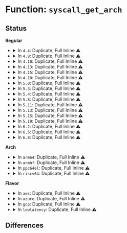 # Function: <code>syscall_get_arch</code>

## Status
<b>Regular</b>
<ul>
<li>
<details>
<summary>In <code>4.4</code>: Duplicate, Full Inline ⚠️</summary>

**Collision:** Static Duplication

**Inline:** Full

**Transformation:** False

**Instances:**

```
In kernel/auditsc.c (ffffffff811285b8)
Location: arch/x86/include/asm/syscall.h:235
Inline: True
Inline callers:
  - kernel/auditsc.c:__audit_syscall_entry
  - kernel/auditsc.c:__audit_seccomp
```
```
In kernel/seccomp.c (ffffffff8113b51b)
Location: arch/x86/include/asm/syscall.h:235
Inline: True
Inline callers:
  - kernel/seccomp.c:seccomp_send_sigsys
  - kernel/seccomp.c:populate_seccomp_data
```
</details>
</li>
<li>
<details>
<summary>In <code>4.8</code>: Duplicate, Full Inline ⚠️</summary>

**Collision:** Static Duplication

**Inline:** Full

**Transformation:** False

**Instances:**

```
In kernel/auditsc.c (ffffffff81131ae4)
Location: arch/x86/include/asm/syscall.h:235
Inline: True
Inline callers:
  - kernel/auditsc.c:__audit_seccomp
  - kernel/auditsc.c:__audit_syscall_entry
```
```
In kernel/seccomp.c (ffffffff81143a7b)
Location: arch/x86/include/asm/syscall.h:235
Inline: True
Inline callers:
  - kernel/seccomp.c:seccomp_send_sigsys
  - kernel/seccomp.c:populate_seccomp_data
```
</details>
</li>
<li>
<details>
<summary>In <code>4.10</code>: Duplicate, Full Inline ⚠️</summary>

**Collision:** Static Duplication

**Inline:** Full

**Transformation:** False

**Instances:**

```
In kernel/auditsc.c (ffffffff8113b851)
Location: arch/x86/include/asm/syscall.h:235
Inline: True
Inline callers:
  - kernel/auditsc.c:__audit_seccomp
  - kernel/auditsc.c:__audit_syscall_entry
```
```
In kernel/seccomp.c (ffffffff8114d94f)
Location: arch/x86/include/asm/syscall.h:235
Inline: True
Inline callers:
  - kernel/seccomp.c:seccomp_send_sigsys
  - kernel/seccomp.c:populate_seccomp_data
```
</details>
</li>
<li>
<details>
<summary>In <code>4.13</code>: Duplicate, Full Inline ⚠️</summary>

**Collision:** Static Duplication

**Inline:** Full

**Transformation:** False

**Instances:**

```
In kernel/auditsc.c (ffffffff8113cf1d)
Location: arch/x86/include/asm/syscall.h:235
Inline: True
Inline callers:
  - kernel/auditsc.c:__audit_seccomp
  - kernel/auditsc.c:__audit_syscall_entry
```
```
In kernel/seccomp.c (ffffffff8114fa63)
Location: arch/x86/include/asm/syscall.h:235
Inline: True
Inline callers:
  - kernel/seccomp.c:seccomp_init_siginfo
  - kernel/seccomp.c:populate_seccomp_data
```
</details>
</li>
<li>
<details>
<summary>In <code>4.15</code>: Duplicate, Full Inline ⚠️</summary>

**Collision:** Static Duplication

**Inline:** Full

**Transformation:** False

**Instances:**

```
In kernel/auditsc.c (ffffffff81149cda)
Location: arch/x86/include/asm/syscall.h:235
Inline: True
Inline callers:
  - kernel/auditsc.c:__audit_seccomp
  - kernel/auditsc.c:__audit_syscall_entry
```
```
In kernel/seccomp.c (ffffffff8115c013)
Location: arch/x86/include/asm/syscall.h:235
Inline: True
Inline callers:
  - kernel/seccomp.c:seccomp_init_siginfo
  - kernel/seccomp.c:populate_seccomp_data
```
</details>
</li>
<li>
<details>
<summary>In <code>4.18</code>: Duplicate, Full Inline ⚠️</summary>

**Collision:** Static Duplication

**Inline:** Full

**Transformation:** False

**Instances:**

```
In kernel/auditsc.c (ffffffff811585ca)
Location: arch/x86/include/asm/syscall.h:239
Inline: True
Inline callers:
  - kernel/auditsc.c:audit_seccomp
  - kernel/auditsc.c:__audit_syscall_entry
```
```
In kernel/seccomp.c (ffffffff8116ac23)
Location: arch/x86/include/asm/syscall.h:239
Inline: True
Inline callers:
  - kernel/seccomp.c:seccomp_init_siginfo
  - kernel/seccomp.c:populate_seccomp_data
```
</details>
</li>
<li>
<details>
<summary>In <code>5.0</code>: Duplicate, Full Inline ⚠️</summary>

**Collision:** Static Duplication

**Inline:** Full

**Transformation:** False

**Instances:**

```
In kernel/auditsc.c (ffffffff811655e2)
Location: arch/x86/include/asm/syscall.h:239
Inline: True
Inline callers:
  - kernel/auditsc.c:audit_seccomp
  - kernel/auditsc.c:__audit_syscall_entry
```
```
In kernel/seccomp.c (ffffffff81178e30)
Location: arch/x86/include/asm/syscall.h:239
Inline: True
Inline callers:
  - kernel/seccomp.c:__seccomp_filter
  - kernel/seccomp.c:seccomp_init_siginfo
```
</details>
</li>
<li>
<details>
<summary>In <code>5.3</code>: Duplicate, Full Inline ⚠️</summary>

**Collision:** Static Duplication

**Inline:** Full

**Transformation:** False

**Instances:**

```
In kernel/ptrace.c (ffffffff810a6b9e)
Location: arch/x86/include/asm/syscall.h:160
Inline: True
Inline callers:
  - kernel/ptrace.c:ptrace_get_syscall_info
```
```
In kernel/auditsc.c (ffffffff8117214b)
Location: arch/x86/include/asm/syscall.h:160
Inline: True
Inline callers:
  - kernel/auditsc.c:audit_seccomp
  - kernel/auditsc.c:__audit_syscall_entry
```
```
In kernel/seccomp.c (ffffffff81185b21)
Location: arch/x86/include/asm/syscall.h:160
Inline: True
Inline callers:
  - kernel/seccomp.c:__seccomp_filter
  - kernel/seccomp.c:seccomp_init_siginfo
```
</details>
</li>
<li>
<details>
<summary>In <code>5.4</code>: Duplicate, Full Inline ⚠️</summary>

**Collision:** Static Duplication

**Inline:** Full

**Transformation:** False

**Instances:**

```
In kernel/ptrace.c (ffffffff810ad462)
Location: arch/x86/include/asm/syscall.h:164
Inline: True
Inline callers:
  - kernel/ptrace.c:ptrace_get_syscall_info
```
```
In kernel/auditsc.c (ffffffff8117dffb)
Location: arch/x86/include/asm/syscall.h:164
Inline: True
Inline callers:
  - kernel/auditsc.c:audit_seccomp
  - kernel/auditsc.c:__audit_syscall_entry
```
```
In kernel/seccomp.c (ffffffff81191a9c)
Location: arch/x86/include/asm/syscall.h:164
Inline: True
Inline callers:
  - kernel/seccomp.c:__seccomp_filter
  - kernel/seccomp.c:seccomp_init_siginfo
```
</details>
</li>
<li>
<details>
<summary>In <code>5.8</code>: Duplicate, Full Inline ⚠️</summary>

**Collision:** Static Duplication

**Inline:** Full

**Transformation:** False

**Instances:**

```
In kernel/ptrace.c (ffffffff810b4c70)
Location: arch/x86/include/asm/syscall.h:155
Inline: True
Inline callers:
  - kernel/ptrace.c:ptrace_get_syscall_info
```
```
In kernel/auditsc.c (ffffffff811913eb)
Location: arch/x86/include/asm/syscall.h:155
Inline: True
Inline callers:
  - kernel/auditsc.c:audit_seccomp
  - kernel/auditsc.c:__audit_syscall_entry
```
```
In kernel/seccomp.c (ffffffff811a67fe)
Location: arch/x86/include/asm/syscall.h:155
Inline: True
Inline callers:
  - kernel/seccomp.c:__seccomp_filter
  - kernel/seccomp.c:populate_seccomp_data
```
</details>
</li>
<li>
<details>
<summary>In <code>5.11</code>: Duplicate, Full Inline ⚠️</summary>

**Collision:** Static Duplication

**Inline:** Full

**Transformation:** False

**Instances:**

```
In kernel/ptrace.c (ffffffff810afe50)
Location: arch/x86/include/asm/syscall.h:155
Inline: True
Inline callers:
  - kernel/ptrace.c:ptrace_get_syscall_info
```
```
In kernel/entry/syscall_user_dispatch.c (ffffffff8113bcde)
Location: arch/x86/include/asm/syscall.h:155
Inline: True
Inline callers:
  - kernel/entry/syscall_user_dispatch.c:syscall_user_dispatch
```
```
In kernel/auditsc.c (ffffffff8118e60b)
Location: arch/x86/include/asm/syscall.h:155
Inline: True
Inline callers:
  - kernel/auditsc.c:audit_seccomp
  - kernel/auditsc.c:__audit_syscall_entry
```
```
In kernel/seccomp.c (ffffffff811a3e0e)
Location: arch/x86/include/asm/syscall.h:155
Inline: True
Inline callers:
  - kernel/seccomp.c:__seccomp_filter
  - kernel/seccomp.c:populate_seccomp_data
```
</details>
</li>
<li>
<details>
<summary>In <code>5.13</code>: Duplicate, Full Inline ⚠️</summary>

**Collision:** Static Duplication

**Inline:** Full

**Transformation:** False

**Instances:**

```
In kernel/ptrace.c (ffffffff810b13e0)
Location: arch/x86/include/asm/syscall.h:155
Inline: True
Inline callers:
  - kernel/ptrace.c:ptrace_get_syscall_info
```
```
In kernel/entry/syscall_user_dispatch.c (ffffffff8113cfce)
Location: arch/x86/include/asm/syscall.h:155
Inline: True
Inline callers:
  - kernel/entry/syscall_user_dispatch.c:syscall_user_dispatch
```
```
In kernel/auditsc.c (ffffffff8118f58b)
Location: arch/x86/include/asm/syscall.h:155
Inline: True
Inline callers:
  - kernel/auditsc.c:audit_seccomp
  - kernel/auditsc.c:__audit_syscall_entry
```
```
In kernel/seccomp.c (ffffffff811a47db)
Location: arch/x86/include/asm/syscall.h:155
Inline: True
Inline callers:
  - kernel/seccomp.c:__seccomp_filter
  - kernel/seccomp.c:__seccomp_filter
```
</details>
</li>
<li>
<details>
<summary>In <code>5.15</code>: Duplicate, Full Inline ⚠️</summary>

**Collision:** Static Duplication

**Inline:** Full

**Transformation:** False

**Instances:**

```
In kernel/ptrace.c (ffffffff810c36c0)
Location: arch/x86/include/asm/syscall.h:154
Inline: True
Inline callers:
  - kernel/ptrace.c:ptrace_get_syscall_info
```
```
In kernel/signal.c (ffffffff810ccb01)
Location: arch/x86/include/asm/syscall.h:154
Inline: True
Inline callers:
  - kernel/signal.c:force_sig_seccomp
```
```
In kernel/entry/syscall_user_dispatch.c (ffffffff811600ee)
Location: arch/x86/include/asm/syscall.h:154
Inline: True
Inline callers:
  - kernel/entry/syscall_user_dispatch.c:syscall_user_dispatch
```
```
In kernel/auditsc.c (ffffffff811b846b)
Location: arch/x86/include/asm/syscall.h:154
Inline: True
Inline callers:
  - kernel/auditsc.c:audit_seccomp
  - kernel/auditsc.c:__audit_syscall_entry
```
```
In kernel/seccomp.c (ffffffff811cdac5)
Location: arch/x86/include/asm/syscall.h:154
Inline: True
Inline callers:
  - kernel/seccomp.c:populate_seccomp_data
```
</details>
</li>
<li>
<details>
<summary>In <code>5.19</code>: Duplicate, Full Inline ⚠️</summary>

**Collision:** Static Duplication

**Inline:** Full

**Transformation:** False

**Instances:**

```
In kernel/ptrace.c (ffffffff810dae2e)
Location: arch/x86/include/asm/syscall.h:121
Inline: True
Inline callers:
  - kernel/ptrace.c:ptrace_get_syscall_info
```
```
In kernel/signal.c (ffffffff810e3e1f)
Location: arch/x86/include/asm/syscall.h:121
Inline: True
Inline callers:
  - kernel/signal.c:force_sig_seccomp
```
```
In kernel/entry/syscall_user_dispatch.c (ffffffff8118a5d6)
Location: arch/x86/include/asm/syscall.h:121
Inline: True
Inline callers:
  - kernel/entry/syscall_user_dispatch.c:syscall_user_dispatch
```
```
In kernel/auditsc.c (ffffffff811eb332)
Location: arch/x86/include/asm/syscall.h:121
Inline: True
Inline callers:
  - kernel/auditsc.c:audit_seccomp
  - kernel/auditsc.c:__audit_syscall_entry
```
```
In kernel/seccomp.c (ffffffff81201ab5)
Location: arch/x86/include/asm/syscall.h:121
Inline: True
Inline callers:
  - kernel/seccomp.c:populate_seccomp_data
```
</details>
</li>
<li>
<details>
<summary>In <code>6.2</code>: Duplicate, Full Inline ⚠️</summary>

**Collision:** Static Duplication

**Inline:** Full

**Transformation:** False

**Instances:**

```
In kernel/ptrace.c (ffffffff810faf6b)
Location: arch/x86/include/asm/syscall.h:121
Inline: True
Inline callers:
  - kernel/ptrace.c:ptrace_get_syscall_info
```
```
In kernel/signal.c (ffffffff8110445f)
Location: arch/x86/include/asm/syscall.h:121
Inline: True
Inline callers:
  - kernel/signal.c:force_sig_seccomp
```
```
In kernel/entry/syscall_user_dispatch.c (ffffffff811c6b76)
Location: arch/x86/include/asm/syscall.h:121
Inline: True
Inline callers:
  - kernel/entry/syscall_user_dispatch.c:syscall_user_dispatch
```
```
In kernel/auditsc.c (ffffffff812316d2)
Location: arch/x86/include/asm/syscall.h:121
Inline: True
Inline callers:
  - kernel/auditsc.c:audit_seccomp
  - kernel/auditsc.c:__audit_syscall_entry
```
```
In kernel/seccomp.c (ffffffff81249895)
Location: arch/x86/include/asm/syscall.h:121
Inline: True
Inline callers:
  - kernel/seccomp.c:populate_seccomp_data
```
</details>
</li>
<li>
<details>
<summary>In <code>6.5</code>: Duplicate, Full Inline ⚠️</summary>

**Collision:** Static Duplication

**Inline:** Full

**Transformation:** False

**Instances:**

```
In kernel/ptrace.c (ffffffff81106e9e)
Location: arch/x86/include/asm/syscall.h:121
Inline: True
Inline callers:
  - kernel/ptrace.c:ptrace_get_syscall_info
```
```
In kernel/signal.c (ffffffff811106df)
Location: arch/x86/include/asm/syscall.h:121
Inline: True
Inline callers:
  - kernel/signal.c:force_sig_seccomp
```
```
In kernel/entry/syscall_user_dispatch.c (ffffffff811d9896)
Location: arch/x86/include/asm/syscall.h:121
Inline: True
Inline callers:
  - kernel/entry/syscall_user_dispatch.c:syscall_user_dispatch
```
```
In kernel/auditsc.c (ffffffff81248362)
Location: arch/x86/include/asm/syscall.h:121
Inline: True
Inline callers:
  - kernel/auditsc.c:audit_seccomp
  - kernel/auditsc.c:__audit_syscall_entry
```
```
In kernel/seccomp.c (ffffffff8125f7a5)
Location: arch/x86/include/asm/syscall.h:121
Inline: True
Inline callers:
  - kernel/seccomp.c:populate_seccomp_data
```
</details>
</li>
<li>
<details>
<summary>In <code>6.8</code>: Duplicate, Full Inline ⚠️</summary>

**Collision:** Static Duplication

**Inline:** Full

**Transformation:** False

**Instances:**

```
In kernel/ptrace.c (ffffffff811107ee)
Location: arch/x86/include/asm/syscall.h:119
Inline: True
Inline callers:
  - kernel/ptrace.c:ptrace_get_syscall_info
```
```
In kernel/signal.c (ffffffff8111a02f)
Location: arch/x86/include/asm/syscall.h:119
Inline: True
Inline callers:
  - kernel/signal.c:force_sig_seccomp
```
```
In kernel/entry/syscall_user_dispatch.c (ffffffff811ef546)
Location: arch/x86/include/asm/syscall.h:119
Inline: True
Inline callers:
  - kernel/entry/syscall_user_dispatch.c:syscall_user_dispatch
```
```
In kernel/auditsc.c (ffffffff812621c2)
Location: arch/x86/include/asm/syscall.h:119
Inline: True
Inline callers:
  - kernel/auditsc.c:audit_seccomp
  - kernel/auditsc.c:__audit_syscall_entry
```
```
In kernel/seccomp.c (ffffffff812797b5)
Location: arch/x86/include/asm/syscall.h:119
Inline: True
Inline callers:
  - kernel/seccomp.c:populate_seccomp_data
```
</details>
</li>
</ul>
<b>Arch</b>
<ul>
<li>
<details>
<summary>In <code>arm64</code>: Duplicate, Full Inline ⚠️</summary>

**Collision:** Static Duplication

**Inline:** Full

**Transformation:** False

**Instances:**

```
In kernel/ptrace.c (ffff800010107898)
Location: arch/arm64/include/asm/syscall.h:79
Inline: True
Inline callers:
  - kernel/ptrace.c:ptrace_get_syscall_info
```
```
In kernel/auditsc.c (ffff8000101f2e58)
Location: arch/arm64/include/asm/syscall.h:79
Inline: True
Inline callers:
  - kernel/auditsc.c:audit_seccomp
  - kernel/auditsc.c:__audit_syscall_entry
```
```
In kernel/seccomp.c (ffff800010209474)
Location: arch/arm64/include/asm/syscall.h:79
Inline: True
Inline callers:
  - kernel/seccomp.c:__seccomp_filter
  - kernel/seccomp.c:seccomp_init_siginfo
```
</details>
</li>
<li>
<details>
<summary>In <code>armhf</code>: Duplicate, Full Inline ⚠️</summary>

**Collision:** Static Duplication

**Inline:** Full

**Transformation:** False

**Instances:**

```
In kernel/ptrace.c (0)
Location: arch/arm/include/asm/syscall.h:76
Inline: True
```
```
In kernel/auditsc.c (0)
Location: arch/arm/include/asm/syscall.h:76
Inline: True
```
```
In kernel/seccomp.c (0)
Location: arch/arm/include/asm/syscall.h:76
Inline: True
```
</details>
</li>
<li>
<details>
<summary>In <code>ppc64el</code>: Duplicate, Full Inline ⚠️</summary>

**Collision:** Static Duplication

**Inline:** Full

**Transformation:** False

**Instances:**

```
In kernel/ptrace.c (c00000000014e0b0)
Location: arch/powerpc/include/asm/syscall.h:104
Inline: True
Inline callers:
  - kernel/ptrace.c:ptrace_get_syscall_info
```
```
In kernel/auditsc.c (c000000000267800)
Location: arch/powerpc/include/asm/syscall.h:104
Inline: True
Inline callers:
  - kernel/auditsc.c:audit_seccomp
  - kernel/auditsc.c:__audit_syscall_entry
```
```
In kernel/seccomp.c (c000000000286528)
Location: arch/powerpc/include/asm/syscall.h:104
Inline: True
Inline callers:
  - kernel/seccomp.c:__seccomp_filter
  - kernel/seccomp.c:seccomp_init_siginfo
```
</details>
</li>
<li>
<details>
<summary>In <code>riscv64</code>: Duplicate, Full Inline ⚠️</summary>

**Collision:** Static Duplication

**Inline:** Full

**Transformation:** False

**Instances:**

```
In kernel/ptrace.c (0)
Location: arch/riscv/include/asm/syscall.h:83
Inline: True
```
```
In kernel/auditsc.c (0)
Location: arch/riscv/include/asm/syscall.h:83
Inline: True
```
```
In kernel/seccomp.c (0)
Location: arch/riscv/include/asm/syscall.h:83
Inline: True
```
</details>
</li>
</ul>
<b>Flavor</b>
<ul>
<li>
<details>
<summary>In <code>aws</code>: Duplicate, Full Inline ⚠️</summary>

**Collision:** Static Duplication

**Inline:** Full

**Transformation:** False

**Instances:**

```
In kernel/ptrace.c (ffffffff810a77d2)
Location: arch/x86/include/asm/syscall.h:164
Inline: True
Inline callers:
  - kernel/ptrace.c:ptrace_get_syscall_info
```
```
In kernel/auditsc.c (ffffffff8117661b)
Location: arch/x86/include/asm/syscall.h:164
Inline: True
Inline callers:
  - kernel/auditsc.c:audit_seccomp
  - kernel/auditsc.c:__audit_syscall_entry
```
```
In kernel/seccomp.c (ffffffff8118a0bc)
Location: arch/x86/include/asm/syscall.h:164
Inline: True
Inline callers:
  - kernel/seccomp.c:__seccomp_filter
  - kernel/seccomp.c:seccomp_init_siginfo
```
</details>
</li>
<li>
<details>
<summary>In <code>azure</code>: Duplicate, Full Inline ⚠️</summary>

**Collision:** Static Duplication

**Inline:** Full

**Transformation:** False

**Instances:**

```
In kernel/ptrace.c (ffffffff810961b2)
Location: arch/x86/include/asm/syscall.h:164
Inline: True
Inline callers:
  - kernel/ptrace.c:ptrace_get_syscall_info
```
```
In kernel/auditsc.c (ffffffff811697bb)
Location: arch/x86/include/asm/syscall.h:164
Inline: True
Inline callers:
  - kernel/auditsc.c:audit_seccomp
  - kernel/auditsc.c:__audit_syscall_entry
```
```
In kernel/seccomp.c (ffffffff8117d1ec)
Location: arch/x86/include/asm/syscall.h:164
Inline: True
Inline callers:
  - kernel/seccomp.c:__seccomp_filter
  - kernel/seccomp.c:seccomp_init_siginfo
```
</details>
</li>
<li>
<details>
<summary>In <code>gcp</code>: Duplicate, Full Inline ⚠️</summary>

**Collision:** Static Duplication

**Inline:** Full

**Transformation:** False

**Instances:**

```
In kernel/ptrace.c (ffffffff810a6d32)
Location: arch/x86/include/asm/syscall.h:164
Inline: True
Inline callers:
  - kernel/ptrace.c:ptrace_get_syscall_info
```
```
In kernel/auditsc.c (ffffffff811743eb)
Location: arch/x86/include/asm/syscall.h:164
Inline: True
Inline callers:
  - kernel/auditsc.c:audit_seccomp
  - kernel/auditsc.c:__audit_syscall_entry
```
```
In kernel/seccomp.c (ffffffff81187e8c)
Location: arch/x86/include/asm/syscall.h:164
Inline: True
Inline callers:
  - kernel/seccomp.c:__seccomp_filter
  - kernel/seccomp.c:seccomp_init_siginfo
```
</details>
</li>
<li>
<details>
<summary>In <code>lowlatency</code>: Duplicate, Full Inline ⚠️</summary>

**Collision:** Static Duplication

**Inline:** Full

**Transformation:** False

**Instances:**

```
In kernel/ptrace.c (ffffffff810af002)
Location: arch/x86/include/asm/syscall.h:164
Inline: True
Inline callers:
  - kernel/ptrace.c:ptrace_get_syscall_info
```
```
In kernel/auditsc.c (ffffffff81181ccb)
Location: arch/x86/include/asm/syscall.h:164
Inline: True
Inline callers:
  - kernel/auditsc.c:audit_seccomp
  - kernel/auditsc.c:__audit_syscall_entry
```
```
In kernel/seccomp.c (ffffffff811957e0)
Location: arch/x86/include/asm/syscall.h:164
Inline: True
Inline callers:
  - kernel/seccomp.c:__seccomp_filter
  - kernel/seccomp.c:seccomp_init_siginfo
```
</details>
</li>
</ul>

## Differences
